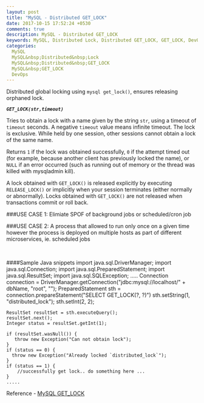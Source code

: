 ```yaml
---
layout: post
title: "MySQL - Distributed GET_LOCK"
date: 2017-10-15 17:52:24 +0530
comments: true
description: MySQL - Distributed GET_LOCK
keywords: MySQL, Distributed Lock, Distributed GET_LOCK, GET_LOCK, DevOps
categories:
  MySQL
  MySQL&nbsp;Distributed&nbsp;Lock
  MySQL&nbsp;Distributed&nbsp;GET_LOCK
  MySQL&nbsp;GET_LOCK
  DevOps
---
```


Distributed global locking using `mysql get_lock()`, ensures releasing orphaned lock.

***`GET_LOCK(str,timeout)`*** <br /> 

Tries to obtain a lock with a name given by the string `str`, using a timeout of `timeout` seconds. A negative `timeout` value means infinite timeout. The lock is exclusive. While held by one session, other sessions cannot <!--more--> obtain a lock of the same name.

Returns `1` if the lock was obtained successfully, `0` if the attempt timed out (for example, because another client has previously locked the name), or `NULL` if an error occurred (such as running out of memory or the thread was killed with mysqladmin kill).

A lock obtained with `GET_LOCK()` is released explicitly by executing `RELEASE_LOCK()` or implicitly when your session terminates (either normally or abnormally). Locks obtained with `GET_LOCK()` are not released when transactions commit or roll back.


###USE CASE 1: Elimiate SPOF of background jobs or scheduled/cron job

###USE CASE 2: A process that allowed to run only once on a given time however the process is deployed on multiple hosts as part of different microservices, ie. scheduled jobs

<br />

####Sample Java snippets
	import java.sql.DriverManager;
	import java.sql.Connection;
	import java.sql.PreparedStatement;
	import java.sql.ResultSet;
	import java.sql.SQLException;
	.....
	Connection connection = DriverManager.getConnection("jdbc:mysql://localhost/" + dbName, "root", "");
	PreparedStatement sth = connection.prepareStatement("SELECT GET_LOCK(?, ?)")
	sth.setString(1, "distributed_lock");
	sth.setInt(2, 2);

	ResultSet resultSet = sth.executeQuery();
    resultSet.next();
    Integer status = resultSet.getInt(1);

    if (resultSet.wasNull()) {
       throw new Exception("Can not obtain lock");
    }
    if (status == 0) {
      throw new Exception("Already locked `distributed_lock`");
    }
    if (status == 1) {
        //successfully get lock.. do something here ...
    }
    .....


Reference - [MySQL GET_LOCK](https://dev.mysql.com/doc/refman/5.7/en/locking-functions.html#function_get-lock)
